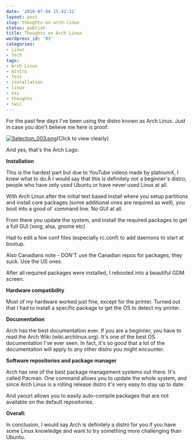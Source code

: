 ```yaml
---
date: '2010-07-04 15:42:31'
layout: post
slug: thoughts-on-arch-linux
status: publish
title: Thoughts on Arch Linux
wordpress_id: '83'
categories:
- Linux
- Tech
tags:
- Arch Linux
- distro
- foss
- installation
- linux
- oss
- thoughts
- twil
---
```


For the past few days I've been using the distro known as Arch Linux. Just in case you don't believe me here is proof:


[![Selection_003.png](http://asininetech.com/wp-content/uploads/2010/07/archproof.png)](http://asininetech.com/wp-content/uploads/2010/07/archproof.png)(Click to view clearly)


And yes, that's the Arch Logo.

**Installation**

This is the hardest part but due to YouTube videos made by platnumX, I knew what to do.Â I would say that this is definitely not a beginner's distro, people who have only used Ubuntu or have never used Linux at all.

With Arch Linux after the initial text based install where you setup partitions and install core packages (some additional ones are required as well), you boot into a good ol' command line. No GUI at all.

From there you update the system, and install the required packages to get a full GUI (xorg, alsa, gnome etc)

Had to edit a few conf files (especially rc.conf) to add daemons to start at bootup.

Also Canadians note - DON'T use the Canadian repos for packages, they suck. Use the US ones.

After all required packages were installed, I rebooted into a beautiful GDM screen.

**Hardware compatibility**

Most of my hardware worked just fine, except for the printer. Turned out that I had to install a specific package to get the OS to detect my printer.

**Documentation**

Arch has the best documentation ever. If you are a beginner, you have to read the Arch Wiki (wiki.archlinux.org). It's one of the best OS documentation I've ever seen. In fact, it's so good that a lot of the documentation will apply to any other distro you might encounter.

**Software repositories and package manager**

Arch has one of the best package management systems out there. It's called Pacman. One command allows you to update the whole system, and since Arch Linux is a rolling release distro it's very easy to stay up to date.

And yaourt allows you to easily auto-compile packages that are not available on the default repositories.

**Overall:**

In conclusion, I would say Arch is definitely a distro for you if you have some Linux knowledge and want to try something more challenging than Ubuntu.
